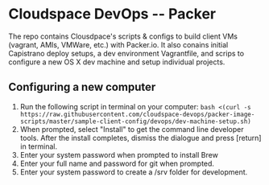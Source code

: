 # Cloudspace DevOps -- Packer

The repo contains Clousdpace's scripts & configs to build client VMs (vagrant, AMIs, VMWare, etc.) with Packer.io.  It also conains initial Capistrano deploy setups, a dev environment Vagrantfile, and scrips to configure a new OS X dev machine and setup individual projects.


## Configuring a new computer

1. Run the following script in terminal on your computer: 
`bash <(curl -s https://raw.githubusercontent.com/cloudspace-devops/packer-image-scripts/master/sample-client-config/devops/dev-machine-setup.sh)`
2. When prompted, select "Install" to get the command line developer tools.  After the install completes, dismiss the dialogue and press [return] in terminal.
3. Enter your system password when prompted to install Brew
4. Enter your full name and password for git when prompted.
5. Enter your system password to create a /srv folder for development.